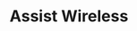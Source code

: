---
title: "Assist Wireless"
url: /tulsa/assist-wireless-east-21st-street-south/
shop: mobile phone
---
